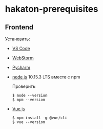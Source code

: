 # hakaton-prerequisites

## Frontend
Установить:
+ [VS Code](https://code.visualstudio.com/)  
+ [WebStorm](https://www.jetbrains.com/webstorm/)
+ [Pycharm](https://www.jetbrains.com/pycharm/)


+ [node.js](https://nodejs.org/) 10.15.3 LTS вместе с npm

  Проверить: 
  ~~~
  $ node --version
  $ npm --version
  ~~~
+ [Vue.js](https://cli.vuejs.org/guide/installation.html) 
  ~~~
  $ npm install -g @vue/cli
  $ vue --version
  ~~~
